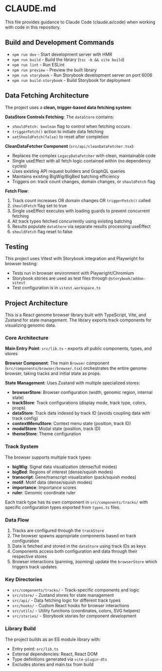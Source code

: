 # CLAUDE.md

This file provides guidance to Claude Code (claude.ai/code) when working with code in this repository.

## Build and Development Commands

- `npm run dev` - Start development server with HMR
- `npm run build` - Build the library (`tsc -b && vite build`)
- `npm run lint` - Run ESLint
- `npm run preview` - Preview the built library
- `npm run storybook` - Run Storybook development server on port 6006
- `npm run build-storybook` - Build Storybook for deployment

## Data Fetching Architecture

The project uses a **clean, trigger-based data fetching system**:

**DataStore Controls Fetching**: The `dataStore` contains:
- `shouldFetch: boolean` flag to control when fetching occurs
- `triggerFetch()` action to initiate data fetching
- `setShouldFetch(false)` to reset after completion

**CleanDataFetcher Component** (`src/api/cleanDataFetcher.tsx`):
- Replaces the complex `LegacyDataFetcher` with clean, maintainable code
- Single useEffect with all fetch logic contained within (no dependency cycles)
- Uses existing API request builders and GraphQL queries
- Maintains existing BigWig/BigBed batching efficiency
- Triggers on: track count changes, domain changes, or `shouldFetch` flag

**Fetch Flow**:
1. Track count increases OR domain changes OR `triggerFetch()` called
2. `shouldFetch` flag set to true
3. Single useEffect executes with loading guards to prevent concurrent fetching
4. All track types fetched concurrently using existing batching
5. Results populate `dataStore` via separate results processing useEffect
6. `shouldFetch` flag reset to false

## Testing

This project uses Vitest with Storybook integration and Playwright for browser testing:
- Tests run in browser environment with Playwright/Chromium
- Storybook stories are used as test files through `@storybook/addon-vitest`
- Test configuration is in `vitest.workspace.ts`

## Project Architecture

This is a React genome browser library built with TypeScript, Vite, and Zustand for state management. The library exports track components for visualizing genomic data.

### Core Architecture

**Main Entry Point**: `src/lib.ts` - exports all public components, types, and stores

**Browser Component**: The main `Browser` component (`src/components/browser/browser.tsx`) orchestrates the entire genome browser, taking tracks and initial state as props.

**State Management**: Uses Zustand with multiple specialized stores:
- **browserStore**: Browser configuration (width, genomic region, internal state)
- **trackStore**: Track configurations (display mode, track type, colors, props)
- **dataStore**: Track data indexed by track ID (avoids coupling data with track config)
- **contextMenuStore**: Context menu state (position, track ID)
- **modalStore**: Modal state (position, track ID)
- **themeStore**: Theme configuration

### Track System

The browser supports multiple track types:
- **bigWig**: Signal data visualization (dense/full modes)
- **bigBed**: Regions of interest (dense/squish modes)
- **transcript**: Gene/transcript visualization (pack/squish modes)
- **motif**: Motif data (dense/squish modes)
- **importance**: Importance scores
- **ruler**: Genomic coordinate ruler

Each track type has its own component in `src/components/tracks/` with specific configuration types exported from `types.ts` files.

### Data Flow

1. Tracks are configured through the `trackStore`
2. The browser spawns appropriate components based on track configuration
3. Data is fetched and stored in the `dataStore` using track IDs as keys
4. Components access both configuration and data through their respective stores
5. Browser interactions (panning, zooming) update the `browserStore` which triggers track updates

### Key Directories

- `src/components/tracks/` - Track-specific components and logic
- `src/store/` - Zustand stores for state management
- `src/api/` - Data fetching logic for different track types
- `src/hooks/` - Custom React hooks for browser interactions
- `src/utils/` - Utility functions (coordinates, colors, SVG helpers)
- `src/stories/` - Storybook stories for component development

### Library Build

The project builds as an ES module library with:
- Entry point: `src/lib.ts`
- External dependencies: React, React DOM
- Type definitions generated via `vite-plugin-dts`
- Excludes stories and main.tsx from build